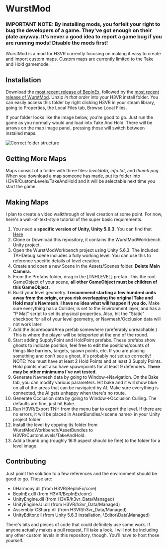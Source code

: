 # WurstMod

### **IMPORTANT NOTE:** By installing mods, you forfeit your right to bug the developers of a game. They've got enough on their plate anyway. It's never a good idea to report a game bug if you are running mods! Disable the mods first!

WurstMod is a mod for H3VR currently focusing on making it easy to create and import custom maps. Custom maps are currently limited to the Take and Hold gamemode.

## Installation

Download the [most recent release of BepInEx](https://github.com/BepInEx/BepInEx/releases), followed by the [most recent release of WurstMod](https://github.com/Nolenz/Wurstmod/releases). Unzip *in that order* into your H3VR install folder. You can easily access this folder by right clicking H3VR in your steam library, going to Properties, the Local Files tab, Browse Local Files.

If your folder looks like the image below, you're good to go. Just run the game as you normally would and load into Take And Hold. There will be arrows on the map image panel, pressing those will switch between installed maps.

![Correct folder structure](https://i.imgur.com/pmIefmr.png)

## Getting More Maps

Maps consist of a folder with three files: *leveldata*, *info.txt*, and *thumb.png*. When you download a map someone has made, put its folder into H3VR/CustomLevels/TakeAndHold and it will be selectable next time you start the game.

## Making Maps

I plan to create a video walkthrough of level creation at some point. For now, here's a wall-of-text-style tutorial of the super basic requirements.

1. You need a **specific version of Unity, Unity 5.6.3**. You can find that [Here](https://unity3d.com/get-unity/download/archive)
1. Clone or Download this repository, it contains the WurstModWorkbench Unity project.
1. Open the WurstModWorkbench project using Unity 5.6.3. The included TAHDebug scene includes a fully working level. You can use this to reference specific details of level creation.
1. Create and open a new Scene in the Assets/Scenes folder. **Delete Main Camera.**
1. From the Prefabs folder, drag in the [TNHLEVEL] prefab. This the root GameObject of your scene, **all other GameObject must be children of this GameObject.**
1. Build your level geometry. **I recommend starting a few hundred units away from the origin, or you risk overlapping the original Take and Hold map's Navmesh. I have no idea what will happen if you do.** Make sure everything has a Collider, is set to the Environment layer, and has a "P Mat" script to set its physical properties. Also, hit the "Static" checkbox for all of your level geometry, or Navmesh/Occlusion data will not work later!
1. Add the ScoreboardArea prefab somewhere (preferably unreachable.) This is where the player will be teleported at the end of the round.
1. Start adding SupplyPoint and HoldPoint prefabs. These prefabs show ghosts to indicate position, feel free to edit the positions/counts of things like barriers, targets, spawn points, etc. If you are placing something and don't see a ghost, it's probably not set up correctly! NOTE: You must have at least 2 Hold Points and at least 3 Supply Points. Hold points must also have spawnpoints for at least 9 defenders. **There may be other minimums I've not tested.**
1. Generate Navmesh data by going to Window->Navigation. On the Bake tab, you can modify various parameters. Hit bake and it will show blue on all of the areas that can be navigated by AI. Make sure everything is connected, the AI gets unhappy when there's no route.
1. Generate Occlusion data by going to Window->Occlusion Culling. The defaults are fine, just hit Bake.
1. Run H3VR/Export TNH from the menu bar to export the level. If there are no errors, it will be placed in AssetBundles/\<scene name\> in your Unity project folder.
1. Install the level by copying its folder from WurstModWorkbench/AssetBundles to H3VR/CustomLevels/TakeAndHold.
1. Add a thumb.png (roughly 16:9 aspect should be fine) to the folder for a level image.

## Contributing

Just point the solution to a few references and the environment should be good to go. These are:
- 0Harmony.dll (from H3VR/BepInEx/core)
- BepInEx.dll (from H3VR/BepInEx/core)
- UnityEngine.dll (from H3VR/h3vr_Data/Managed)
- UnityEngine.UI.dll (from H3VR/h3vr_Data/Managed)
- Assembly-CSharp.dll (from H3VR/h3vr_Data/Managed)
- UnityEditor.dll (from Unity 5.6.3 installation, \Editor\Data\Managed)

There's bits and pieces of code that could definitely use some work. If anyone actually makes a pull request, I'll take a look. 
I will not be including any other custom levels in this repository, though. You'll have to host those yourself.
